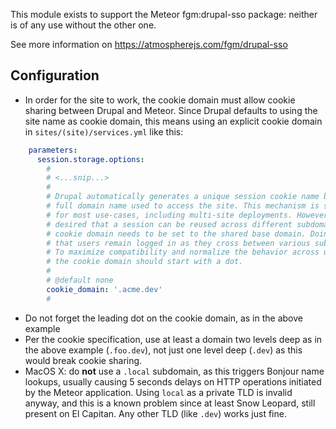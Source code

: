 This module exists to support the Meteor fgm:drupal-sso package: neither is of
any use without the other one.

See more information on https://atmospherejs.com/fgm/drupal-sso


Configuration
-------------

- In order for the site to work, the cookie domain must allow cookie sharing
  between Drupal and Meteor. Since Drupal defaults to using the site name as
  cookie domain, this means using an explicit cookie domain in
  `sites/(site)/services.yml` like this:

```yaml
    parameters:
      session.storage.options:
        #
        # <...snip...>
        #
        # Drupal automatically generates a unique session cookie name based on the
        # full domain name used to access the site. This mechanism is sufficient
        # for most use-cases, including multi-site deployments. However, if it is
        # desired that a session can be reused across different subdomains, the
        # cookie domain needs to be set to the shared base domain. Doing so assures
        # that users remain logged in as they cross between various subdomains.
        # To maximize compatibility and normalize the behavior across user agents,
        # the cookie domain should start with a dot.
        #
        # @default none
        cookie_domain: '.acme.dev'
        #
```

- Do not forget the leading dot on the cookie domain, as in the above example
- Per the cookie specification, use at least a domain two levels deep as in the
  above example (`.foo.dev`), not just one level deep (`.dev`) as this would
  break cookie sharing.
- MacOS X: do __not__ use a `.local` subdomain, as this triggers Bonjour name
  lookups, usually causing 5 seconds delays on HTTP operations initiated by the
  Meteor application. Using `local` as a private TLD is invalid anyway, and
  this is a known problem since at least Snow Leopard, still present on El
  Capitan. Any other TLD (like `.dev`) works just fine.
